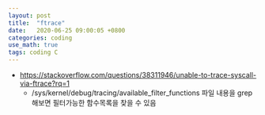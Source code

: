 ```yaml
---
layout: post
title:  "ftrace"
date:   2020-06-25 09:00:05 +0800
categories: coding
use_math: true
tags: coding C
---
```


* https://stackoverflow.com/questions/38311946/unable-to-trace-syscall-via-ftrace?rq=1
  * /sys/kernel/debug/tracing/available_filter_functions 파일 내용을 grep해보면 필터가능한 함수목록을 찾을 수 있음

